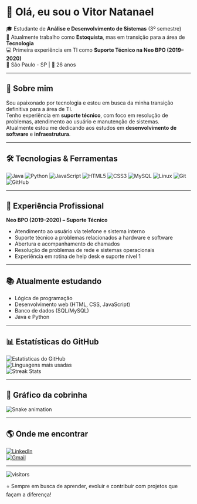 # 👋 Olá, eu sou o Vitor Natanael

🎓 Estudante de **Análise e Desenvolvimento de Sistemas** (3º semestre)  
💼 Atualmente trabalho como **Estoquista**, mas em transição para a área de **Tecnologia**  
💻 Primeira experiência em TI como **Suporte Técnico na Neo BPO (2019–2020)**  
📍 São Paulo - SP | 📅 26 anos  

---

## 🚀 Sobre mim
Sou apaixonado por tecnologia e estou em busca da minha transição definitiva para a área de TI.  
Tenho experiência em **suporte técnico**, com foco em resolução de problemas, atendimento ao usuário e manutenção de sistemas.  
Atualmente estou me dedicando aos estudos em **desenvolvimento de software** e **infraestrutura**.  

---

## 🛠️ Tecnologias & Ferramentas
![Java](https://img.shields.io/badge/Java-%23ED8B00.svg?style=for-the-badge&logo=openjdk&logoColor=white)
![Python](https://img.shields.io/badge/Python-3776AB.svg?style=for-the-badge&logo=python&logoColor=white)
![JavaScript](https://img.shields.io/badge/JavaScript-F7DF1E.svg?style=for-the-badge&logo=javascript&logoColor=black)
![HTML5](https://img.shields.io/badge/HTML5-E34F26.svg?style=for-the-badge&logo=html5&logoColor=white)
![CSS3](https://img.shields.io/badge/CSS3-1572B6.svg?style=for-the-badge&logo=css3&logoColor=white)
![MySQL](https://img.shields.io/badge/MySQL-005C84?style=for-the-badge&logo=mysql&logoColor=white)
![Linux](https://img.shields.io/badge/Linux-FCC624?style=for-the-badge&logo=linux&logoColor=black)
![Git](https://img.shields.io/badge/Git-F05032.svg?style=for-the-badge&logo=git&logoColor=white)
![GitHub](https://img.shields.io/badge/GitHub-181717.svg?style=for-the-badge&logo=github&logoColor=white)

---

## 💼 Experiência Profissional
**Neo BPO (2019–2020) – Suporte Técnico**  
- Atendimento ao usuário via telefone e sistema interno  
- Suporte técnico a problemas relacionados a hardware e software  
- Abertura e acompanhamento de chamados  
- Resolução de problemas de rede e sistemas operacionais  
- Experiência em rotina de help desk e suporte nível 1  

---

## 📚 Atualmente estudando
- Lógica de programação  
- Desenvolvimento web (HTML, CSS, JavaScript)  
- Banco de dados (SQL/MySQL)  
- Java e Python  

---

## 📊 Estatísticas do GitHub
![Estatísticas do GitHub](https://github-readme-stats.vercel.app/api?username=Vitt033&show_icons=true&theme=tokyonight)  
![Linguagens mais usadas](https://github-readme-stats.vercel.app/api/top-langs/?username=Vitt033&layout=compact&theme=tokyonight)  
![Streak Stats](https://github-readme-streak-stats.herokuapp.com/?user=Vitt033&theme=tokyonight)

---

## 🐍 Gráfico da cobrinha
![Snake animation](https://github.com/Vitt033/Vitt033/blob/output/snake.svg)

---

## 🌎 Onde me encontrar
[![LinkedIn](https://img.shields.io/badge/LinkedIn-0077B5.svg?style=for-the-badge&logo=linkedin&logoColor=white)](https://www.linkedin.com/in/vitor-natanael-b08083289)  
[![Gmail](https://img.shields.io/badge/Email-D14836.svg?style=for-the-badge&logo=gmail&logoColor=white)](mailto:vitor.natanael058@gmail.com)

---

![visitors](https://visitor-badge.laobi.icu/badge?page_id=Vitt033)

⭐ Sempre em busca de aprender, evoluir e contribuir com projetos que façam a diferença!
